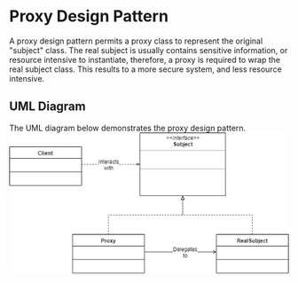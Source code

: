 # Proxy Design Pattern
A proxy design pattern permits a proxy class to represent the original "subject" class. The real subject is usually contains sensitive information, or resource intensive to instantiate, therefore, a proxy is required to wrap the real subject class. This results to a more secure system, and less resource intensive.

## UML Diagram
The UML diagram below demonstrates the proxy design pattern.
![Proxy UML Diagram](https://github.com/tramyardg/tramyardg-gof-dp/blob/master/src/main/java/com/tramyardg/dp/structural/proxy/proxy-dp-uml.png)